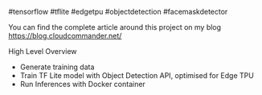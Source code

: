 #tensorflow #tflite #edgetpu #objectdetection #facemaskdetector

You can find the complete article around this project on my blog https://blog.cloudcommander.net/

High Level Overview

- Generate training data
- Train TF Lite model with Object Detection API, optimised for Edge TPU
- Run Inferences with Docker container

